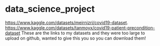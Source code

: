 # data_science_project
https://www.kaggle.com/datasets/meirnizri/covid19-dataset. 
https://www.kaggle.com/datasets/tanmoyx/covid19-patient-precondition-dataset
These are the links to my datasets and they were too large to upload on github, wanted to give this you
so you can download them!
